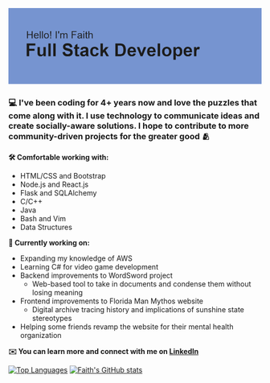 [![MasterHead](header.png)](github.com/faithward/README.md)

### 💻 I've been coding for 4+ years now and love the puzzles that come along with it. I use technology to communicate ideas and create socially-aware solutions. I hope to contribute to more community-driven projects for the greater good 🫂

**🛠️ Comfortable working with:**
- HTML/CSS and Bootstrap
- Node.js and React.js
- Flask and SQLAlchemy
- C/C++
- Java
- Bash and Vim
- Data Structures

**💪 Currently working on:**
- Expanding my knowledge of AWS
- Learning C# for video game development
- Backend improvements to WordSword project
  - Web-based tool to take in documents and condense them without losing meaning
- Frontend improvements to Florida Man Mythos website
  - Digital archive tracing history and implications of sunshine state stereotypes
- Helping some friends revamp the website for their mental health organization

**✉️ You can learn more and connect with me on [LinkedIn](https://www.linkedin.com/in/faithwardtech)**

<!--
**faithward/faithward** is a ✨ _special_ ✨ repository because its `README.md` (this file) appears on your GitHub profile.

Here are some ideas to get you started:

- 🔭 I’m currently working on ...
- 🌱 I’m currently learning ...
- 👯 I’m looking to collaborate on ...
- 🤔 I’m looking for help with ...
- 💬 Ask me about ...
- 📫 How to reach me: ...
- 😄 Pronouns: ...
- ⚡ Fun fact: ...
-->

[![Top Languages](https://github-readme-stats.vercel.app/api/top-langs/?username=faithward&layout=compact)](https://github.com/faithward/github-readme-stats)
[![Faith's GitHub stats](https://github-readme-stats.vercel.app/api?username=faithward&hide=stars,issues)](https://github.com/faith/github-readme-stats)
